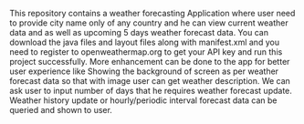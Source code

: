 This repository contains a weather forecasting Application where user need to provide city name only of any country
and he can view current weather data and as well as upcoming 5 days weather forecast data.
You can download the java files and layout files along with manifest.xml and you need to register to openweathermap.org to get your API key and run this project successfully.
More enhancement can be done to the app for better user experience like Showing the background of screen as per weather forecast data so that with image user can get weather description. We can ask user to input number of days that he requires weather forecast update. 
Weather history update or hourly/periodic interval forecast data can be queried and shown to user.
